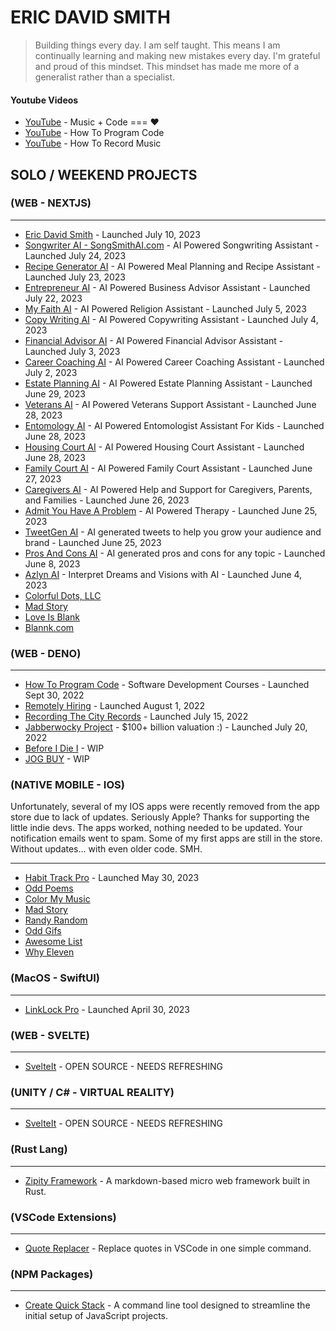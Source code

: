 # ERIC DAVID SMITH

> Building things every day. I am self taught. This means I am continually learning and making new mistakes every day. I'm grateful and proud of this mindset. This mindset has made me more of a generalist rather than a specialist. 

<!--
### My GitHub Stats
<div>
<img align="center" width="49%" src="https://github-readme-streak-stats.herokuapp.com/?user=erictherobot&" alt="erictherobot" />
<img align="center" width="49%"  src="https://github-readme-stats.vercel.app/api?username=erictherobot&show_icons=true&locale=en" alt="erictherobot" />
</div>
-->

#### Youtube Videos

- [YouTube](https://www.youtube.com/ericdavidsmith) - Music + Code === ❤️
- [YouTube](https://www.youtube.com/c/howtoprogramcode) - How To Program Code
- [YouTube](https://www.youtube.com/c/howtorecordmusic) - How To Record Music

## SOLO / WEEKEND PROJECTS

### (WEB - NEXTJS)

----
- [Eric David Smith](http://ericdavidsmith.com) - Launched July 10, 2023
- [Songwriter AI - SongSmithAI.com](https://songsmithai.com) - AI Powered Songwriting Assistant - Launched July 24, 2023
- [Recipe Generator AI](https://recipegeneratorai.vercel.app) - AI Powered Meal Planning and Recipe Assistant - Launched July 23, 2023
- [Entrepreneur AI](https://entrepreneur-ai.vercel.app) - AI Powered Business Advisor Assistant - Launched July 22, 2023
- [My Faith AI](https://myfaithai.com) - AI Powered Religion Assistant - Launched July 5, 2023
- [Copy Writing AI](https://copywritingai.vercel.app) - AI Powered Copywriting Assistant - Launched July 4, 2023
- [Financial Advisor AI](https://financialadvisorai.vercel.app) - AI Powered Financial Advisor Assistant - Launched July 3, 2023
- [Career Coaching AI](https://careercoachingai.vercel.app) - AI Powered Career Coaching Assistant - Launched July 2, 2023
- [Estate Planning AI](https://estateplanningai.vercel.app) - AI Powered Estate Planning Assistant - Launched June 29, 2023
- [Veterans AI](https://veteransai.vercel.app) - AI Powered Veterans Support Assistant - Launched June 28, 2023
- [Entomology AI](https://entomologyai.vercel.app) - AI Powered Entomologist Assistant For Kids - Launched June 28, 2023
- [Housing Court AI](https://www.housingcourtai.com) - AI Powered Housing Court Assistant - Launched June 28, 2023
- [Family Court AI](https://www.familycourtai.com) - AI Powered Family Court Assistant - Launched June 27, 2023 
- [Caregivers AI](https://www.caregiversai.com) - AI Powered Help and Support for Caregivers, Parents, and Families - Launched June 26, 2023 
- [Admit You Have A Problem](https://www.admityouhaveaproblem.com) - AI Powered Therapy - Launched June 25, 2023 
- [TweetGen AI](https://www.tweetgenai.com) - AI generated tweets to help you grow your audience and brand - Launched June 25, 2023 
- [Pros And Cons AI](https://www.prosandconsai.com) - AI generated pros and cons for any topic - Launched June 8, 2023 
- [Azlyn AI](https://azlynai.com) - Interpret Dreams and Visions with AI - Launched June 4, 2023 
- [Colorful Dots, LLC](https://colorfuldots.com)
- [Mad Story](https://madstory.com)
- [Love Is Blank](https://loveisblank.com)
- [Blannk.com](https://blannk.com)

### (WEB - DENO)

----
- [How To Program Code](https://howtoprogramcode.com) - Software Development Courses - Launched Sept 30, 2022
- [Remotely Hiring](http://remotelyhiring.com) - Launched August 1, 2022
- [Recording The City Records](https://recordingthecity.com) - Launched July 15, 2022
- [Jabberwocky Project](https://jabberwockyproject.com) - $100+ billion valuation :) - Launched July 20, 2022
- [Before I Die I](https://beforeidiei.com) - WIP
- [JOG BUY](https://jogbuy.com) - WIP

### (NATIVE MOBILE - IOS) 

Unfortunately, several of my IOS apps were recently removed from the app store due to lack of updates. Seriously Apple? Thanks for supporting the little indie devs. The apps worked, nothing needed to be updated. Your notification emails went to spam. Some of my first apps are still in the store. Without updates... with even older code. SMH. 

----
- [Habit Track Pro](https://apps.apple.com/us/app/habit-track-pro/id6449471898) - Launched May 30, 2023
- [Odd Poems](https://apps.apple.com/us/app/odd-poems/id1419205545)
- [Color My Music](https://apps.apple.com/us/app/color-my-music/id1330987072)
- [Mad Story](https://apps.apple.com/us/app/mad-story/id1433966606)
- [Randy Random](https://apps.apple.com/us/app/randy-random/id1291800782)
- [Odd Gifs](https://apps.apple.com/us/app/odd-gifs/id1422519130)
- [Awesome List](https://apps.apple.com/us/app/awesome-list/id1318781522)
- [Why Eleven](https://apps.apple.com/us/app/whyeleven/id1234009359)

### (MacOS - SwiftUI)

----

- [LinkLock Pro](https://apps.apple.com/app/linklock-pro/id6448488822) - Launched April 30, 2023


### (WEB - SVELTE)

----

- [SvelteIt](http://docs.svelteit.dev) - OPEN SOURCE - NEEDS REFRESHING

### (UNITY / C# - VIRTUAL REALITY)

----

- [SvelteIt](http://docs.svelteit.dev) - OPEN SOURCE - NEEDS REFRESHING

### (Rust Lang)

----- 

- [Zipity Framework](https://crates.io/crates/zipity) - A markdown-based micro web framework built in Rust.


### (VSCode Extensions)

----- 

- [Quote Replacer](https://marketplace.visualstudio.com/items?itemName=EricDavidSmith.quotereplacer) - Replace quotes in VSCode in one simple command.


### (NPM Packages)

----- 

- [Create Quick Stack](https://www.npmjs.com/package/create-quick-stack) - A command line tool designed to streamline the initial setup of JavaScript projects. 
